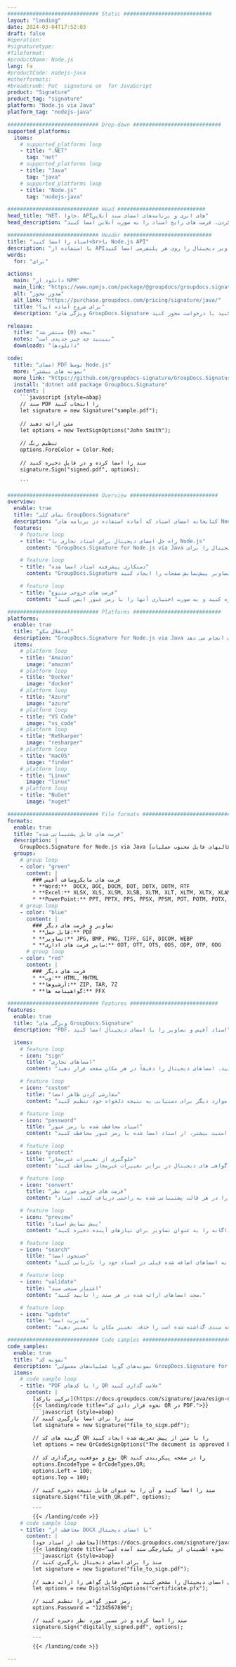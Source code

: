 ```yaml
---
############################# Static ############################
layout: "landing"
date: 2024-03-04T17:52:03
draft: false
#operation: 
#signaturetype: 
#fileformat: 
#productName: Node.js
lang: fa
#productCode: nodejs-java
#otherformats: 
#breadcrumb: Put  signature on  for JavaScript
product: "Signature"
product_tag: "signature"
platform: "Node.js via Java"
platform_tag: "nodejs-java"

############################# Drop-down ############################
supported_platforms:
  items:
    # supported_platforms loop
    - title: ".NET"
      tag: "net"
    # supported_platforms loop
    - title: "Java"
      tag: "java"
    # supported_platforms loop
    - title: "Node.js"
      tag: "nodejs-java"

############################# Head ############################
head_title: "NET، جاوا، APIهای ابری و برنامه‌های امضای سند آنلاین"
head_description: "راه حل امضای الکترونیک سند یکپارچه برای دات نت، جاوا و برنامه های کاربردی مبتنی بر ابر دریافت کنید. با استفاده از قابلیت ساده کشیدن و رها کردن، فرمت های رایج اسناد را به صورت آنلاین امضا کنید"

############################# Header ############################
title: "اسناد را امضا کنید<br>با Node.js API"
description: "با استفاده از APIهای منعطف و راه حل های مبتنی بر برنامه برای برنامه نویسان و کاربران نهایی، اسناد و تصاویر دیجیتال را روی هر پلتفرمی امضا کنید."
words:
  for: "برای"

actions:
  main: "دانلود از NPM"
  main_link: "https://www.npmjs.com/package/@groupdocs/groupdocs.signature/"
  alt: "صدور مجوز"
  alt_link: "https://purchase.groupdocs.com/pricing/signature/java/"
  title: "برای شروع آماده اید؟"
  description: "ویژگی های GroupDocs.Signature را به صورت رایگان امتحان کنید یا درخواست مجوز کنید"

release:
  title: "نسخه {0} منتشر شد"
  notes: "ببینید چه چیز جدیدی است"
  downloads: "دانلودها"

code:
  title: "امضای PDF توسط Node.js"
  more: "نمونه های بیشتر"
  more_link: "https://github.com/groupdocs-signature/GroupDocs.Signature-for-Node.js-via-Java/"
  install: "dotnet add package GroupDocs.Signature"
  content: |
    ```javascript {style=abap}   
    // سند PDF را انتخاب کنید
    let signature = new Signature("sample.pdf");
    
    // متن ارائه دهید
    let options = new TextSignOptions("John Smith");
    
    // تنظیم رنگ
    options.ForeColor = Color.Red;
    
    // سند را امضا کرده و در فایل ذخیره کنید
    signature.Sign("signed.pdf", options);
    
    ```

############################# Overview ############################
overview:
  enable: true
  title: "نمای کلی GroupDocs.Signature"
  description: "کتابخانه امضای اسناد که آماده استفاده در برنامه های Node.js است"
  features:
    # feature loop
    - title: "راه حل امضای دیجیتال برای اسناد تجاری با Node.js"
      content: "GroupDocs.Signature for Node.js via Java مجموعه کاملی از گزینه‌های امضای دیجیتال را برای PDF، اسناد Office و تصاویر ارائه می‌دهد. متن، بارکد، تصاویر، گواهی‌های دیجیتال و ابرداده موجود است. پردازش ساده اسناد کارایی را تضمین می کند."

    # feature loop
    - title: "دستکاری پیشرفته اسناد امضا شده"
      content: "GroupDocs.Signature به شما امکان می‌دهد اسناد امضا شده را پردازش کنید. جستجو و اعتبارسنجی امضاها با استفاده از معیارهای مختلف. علاوه بر این، اطلاعات دقیق سند را استخراج کنید یا تصاویر پیش‌نمایش صفحات را ایجاد کنید."

    # feature loop
    - title: "فرمت های خروجی متنوع"
      content: "راه حل ما کنترل گسترده ای بر فرمت خروجی اسناد امضا شده فراهم می کند. امضاها را دقیقاً در هر صفحه قرار دهید و ظاهر آنها را سفارشی کنید. اسناد امضا شده را در قالب های متعدد پشتیبانی شده ذخیره کنید و به صورت اختیاری آنها را با رمز عبور ایمن کنید."

############################# Platforms ############################
platforms:
  enable: true
  title: "استقلال سکو"
  description: "GroupDocs.Signature for Node.js via Java پردازش اسناد را با سیستم عامل های مختلف انجام می دهد"
  items:
    # platform loop
    - title: "Amazon"
      image: "amazon"
    # platform loop
    - title: "Docker"
      image: "docker"
    # platform loop
    - title: "Azure"
      image: "azure"
    # platform loop
    - title: "VS Code"
      image: "vs_code"
    # platform loop
    - title: "ReSharper"
      image: "resharper"
    # platform loop
    - title: "macOS"
      image: "finder"
    # platform loop
    - title: "Linux"
      image: "linux"
    # platform loop
    - title: "NuGet"
      image: "nuget"

############################# File formats ############################
formats:
  enable: true
  title: "فرمت های فایل پشتیبانی شده"
  description: |
    GroupDocs.Signature for Node.js via Java [قالبهای فایل محبوب عملیات](https://docs.groupdocs.com/signature/java/supported-document-formats/) را تسهیل می‌کند.
  groups:
    # group loop
    - color: "green"
      content: |
        ### فرمت های مایکروسافت آفیس
        * **Word:**  DOCX, DOC, DOCM, DOT, DOTX, DOTM, RTF
        * **Excel:** XLSX, XLS, XLSM, XLSB, XLTM, XLT, XLTM, XLTX, XLAM, SXC, SpreadsheetML
        * **PowerPoint:** PPT, PPTX, PPS, PPSX, PPSM, POT, POTM, POTX, PPTM
    # group loop
    - color: "blue"
      content: |
        ### تصاویر و فرمت های دیگر
        * **قابل حمل:** PDF
        * **تصاویر:** JPG, BMP, PNG, TIFF, GIF, DICOM, WEBP
        * **سایر فرمت های اداری:** ODT, OTT, OTS, ODS, ODP, OTP, ODG
      # group loop
    - color: "red"
      content: |
        ### فرمت های دیگر
        * **وب:** HTML, MHTML
        * **آرشیوها:** ZIP, TAR, 7Z
        * **گواهینامه ها:** PFX

############################# Features ############################
features:
  enable: true
  title: "ویژگی های GroupDocs.Signature"
  description: "PDF، اسناد آفیس و تصاویر را با امضای دیجیتال امضا کنید"

  items:
    # feature loop
    - icon: "sign"
      title: "امضاهای تجاری"
      content: "از انواع مختلف امضا برای امضای اسناد استفاده کنید. امضاهای دیجیتال را دقیقاً در هر مکان صفحه قرار دهید."

    # feature loop
    - icon: "custom"
      title: "سفارشی کردن ظاهر امضا"
      content: "جنبه های بصری امضاها را با تنظیم رنگ، فونت، حاشیه، چرخش و موارد دیگر برای دستیابی به نتیجه دلخواه خود تنظیم کنید."

    # feature loop
    - icon: "password"
      title: "اسناد محافظت شده با رمز عبور"
      content: "برای بسیاری از قالب‌های سند پشتیبانی شده، برای امنیت بیشتر، از اسناد امضا شده با رمز عبور محافظت کنید."

    # feature loop
    - icon: "protect"
      title: "جلوگیری از تغییرات غیرمجاز"
      content: "از اسناد تجاری مهم امضا شده با گواهی های دیجیتال در برابر تغییرات غیرمجاز محافظت کنید."

    # feature loop
    - icon: "convert"
      title: "فرمت های خروجی مورد نظر"
      content: "اسناد امضا شده را در هر قالب پشتیبانی شده به راحتی دریافت کنید. اسناد MS Word را به آسانی به فرمت PDF تبدیل کنید."

    # feature loop
    - icon: "preview"
      title: "پیش نمایش اسناد"
      content: "صفحات سند جداگانه را به عنوان تصاویر برای نیازهای آینده ذخیره کنید."

    # feature loop
    - icon: "search"
      title: "جستجوی امضا"
      content: "اطلاعات مربوط به امضاهای اضافه شده قبلی در اسناد خود را بازیابی کنید."

    # feature loop
    - icon: "validate"
      title: "اعتبار سنجی سند"
      content: "صحت امضاهای ارائه شده در هر سند را تأیید کنید."

    # feature loop
    - icon: "update"
      title: "مدیریت امضا"
      content: "هر گونه امضایی که در هر صفحه سندی گذاشته شده است را حذف، تغییر مکان یا تغییر دهید."

############################# Code samples ############################
code_samples:
  enable: true
  title: "نمونه کد"
  description: "نمونه‌های گویا عملیات‌های معمولی GroupDocs.Signature for Node.js via Java را نشان می‌دهند"
  items:
    # code sample loop
    - title: "PDF را با کدهای QR علامت گذاری کنید"
      content: |
        [ترکیب بارکد](https://docs.groupdocs.com/signature/java/esign-document-with-qr-code-signature/) در صفحات سند PDF خاص می‌تواند فرآیندهای تجاری را ساده‌تر کند. این بخش نمونه ای از افزودن کد QR با استفاده از GroupDocs.Signature for Node.js via Java را ارائه می دهد.
        {{< landing/code title="نحوه قرار دادن کد QR در PDF.">}}
        ```javascript {style=abap}
        // سند را برای امضا بارگیری کنید
        let signature = new Signature("file_to_sign.pdf");
        
        // گزینه های کد QR را با متن از پیش تعریف شده ایجاد کنید
        let options = new QrCodeSignOptions("The document is approved by John Smith");
        
        // نوع و موقعیت رمزگذاری کد QR را در صفحه پیکربندی کنید
        options.EncodeType = QrCodeTypes.QR;
        options.Left = 100;
        options.Top = 100;
            
        // سند را امضا کنید و آن را به عنوان فایل نتیجه ذخیره کنید
        signature.Sign("file_with_QR.pdf", options);
        
        ```
        {{< /landing/code >}}
    # code sample loop
    - title: "محافظت از DOCX با امضای دیجیتال"
      content: |
        [محافظت از اسناد خود](https://docs.groupdocs.com/signature/java/esign-document-with-digital-signature/) با امضاهای مبتنی بر گواهی‌های دیجیتال. امضای دیجیتال از اسناد تجاری شما در برابر تغییر محتوا محافظت می کند.
        {{< landing/code title="در اینجا نحوه اطمینان از یکپارچگی سند آمده است.">}}
        ```javascript {style=abap}   
        // سند را برای امضای دیجیتال بارگیری کنید
        let signature = new Signature("file_to_sign.pdf");
        
        // گزینه های امضای دیجیتال را مشخص کنید و مسیر فایل گواهی را ارائه دهید
        let options = new DigitalSignOptions("certificate.pfx");

        // رمز عبور گواهی را تنظیم کنید
        options.Password = "1234567890";

        // سند را امضا کرده و در مسیر مورد نظر ذخیره کنید
        signature.Sign("digitally_signed.pdf", options);

        ```
        {{< /landing/code >}}

---
```

